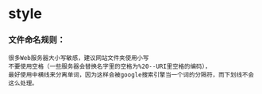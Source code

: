 # style

### 文件命名规则：

```text
很多Web服务器大小写敏感，建议网站文件夹使用小写    
不要使用空格（一些服务器会替换名字里的空格为%20--URI里空格的编码），
最好使用中横线来分离单词，因为这样会被google搜索引擎当一个词的分隔符，而下划线不会这么处理。  
```

